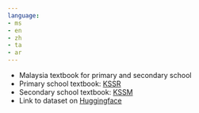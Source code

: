 ```yaml
---
language:
- ms 
- en
- zh
- ta
- ar
---
```

* Malaysia textbook for primary and secondary school
* Primary school textbook: [KSSR](https://www.ipendidikan.my/buku-teks-digital-kssr-tahun-1-hingga-6.html)
* Secondary school textbook: [KSSM](https://www.ipendidikan.my/koleksi-buku-teks-digital-asas-kssm.html)
* Link to dataset on [Huggingface](https://huggingface.co/datasets/haizad/malaysia-textbook/)